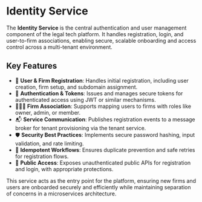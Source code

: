 # Identity Service

The **Identity Service** is the central authentication and user management component of the legal tech platform. It handles registration, login, and user-to-firm associations, enabling secure, scalable onboarding and access control across a multi-tenant environment.

## Key Features

- 📝 **User & Firm Registration**: Handles initial registration, including user creation, firm setup, and subdomain assignment.
- 🔐 **Authentication & Tokens**: Issues and manages secure tokens for authenticated access using JWT or similar mechanisms.
- 🧑‍🤝‍🧑 **Firm Association**: Supports mapping users to firms with roles like owner, admin, or member.
- 📬 **Service Communication**: Publishes registration events to a message broker for tenant provisioning via the tenant service.
- 🛡️ **Security Best Practices**: Implements secure password hashing, input validation, and rate limiting.
- 🔄 **Idempotent Workflows**: Ensures duplicate prevention and safe retries for registration flows.
- 🚫 **Public Access**: Exposes unauthenticated public APIs for registration and login, with appropriate protections.

This service acts as the entry point for the platform, ensuring new firms and users are onboarded securely and efficiently while maintaining separation of concerns in a microservices architecture.
